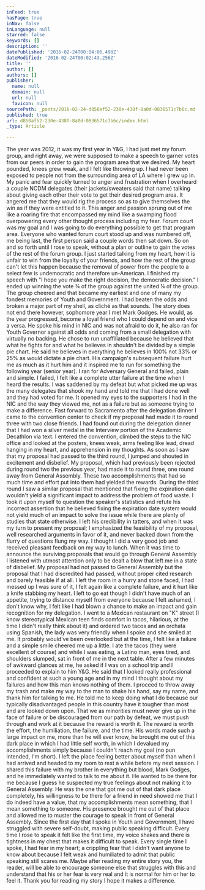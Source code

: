 ```yaml
---
inFeed: true
hasPage: true
inNav: false
inLanguage: null
starred: false
keywords: []
description: ''
datePublished: '2016-02-24T00:04:06.498Z'
dateModified: '2016-02-24T00:02:43.256Z'
title: ''
author: []
authors: []
publisher:
  name: null
  domain: null
  url: null
  favicon: null
sourcePath: _posts/2016-02-24-d850af52-230e-438f-8a0d-0836571c7b6c.md
published: true
url: d850af52-230e-438f-8a0d-0836571c7b6c/index.html
_type: Article

---
```

​The year was 2012, it was my first year in Y&G, I had just met my forum group, and right away, we were supposed to make a speech to garner votes from our peers in order to gain the program area that we desired. My heart pounded, knees grew weak, and I felt like throwing up. I had never been exposed to people not from the surrounding area of LA where I grew up in. My panic and fear quickly turned to anger and frustration when I overheard a couple NCDM delegates (their jackets/sweaters said that name) talking about giving each other their vote to get their desired program area. It angered me that they would rig the process so as to give themselves the win as if they were entitled to it. This anger and passion sprung out of me like a roaring fire that encompassed my mind like a swamping flood overpowering every other thought process including my fear. Forum court was my goal and I was going to do everything possible to get that program area. Everyone who wanted forum court stood up and was numbered off, me being last, the first person said a couple words then sat down. So on and so forth until I rose to speak, without a plan or outline to gain the votes of the rest of the forum group. I just started talking from my heart, how it is unfair to win from the loyalty of your friends, and how the rest of the group can't let this happen because the removal of power from the people to a select few is undemocratic and therefore un-American. I finished my speech with "I hope you make the right decision, the democratic decision." I ended up winning the vote ¾ of the group against the united ¼ of the group. The group cheered and that became my earliest and one of many my fondest memories of Youth and Government. I had beaten the odds and broken a major part of my shell, as cliché as that sounds. The story does not end there however, sophomore year I met Mark Godges. He would, as the year progressed, become a loyal friend who I could depend on and vice a versa. He spoke his mind in NIC and was not afraid to do it, he also ran for Youth Governor against all odds and coming from a small delegation with virtually no backing. He chose to run unaffiliated because he believed that what he fights for and what he believes in shouldn't be divided by a simple pie chart. He said he believes in everything he believes in 100% not 33% or 25% as would dictate a pie chart. His campaign's subsequent failure hurt me as much as it hurt him and it inspired me to run for something the following year (senior year). I ran for Adversary General and failed, plain and simple. I failed, I felt like a complete utter failure at the time when I heard the results. I was saddened by my defeat but what picked me up was the many delegates that shook my hand and told me that I had done well and they had voted for me. It opened my eyes to the supporters I had in the NIC and the way they viewed me, not as a failure but as someone trying to make a difference. Fast forward to Sacramento after the delegation dinner I came to the convention center to check if my proposal had made it to round three with two close friends. I had found out during the delegation dinner that I had won a silver medal in the Interview portion of the Academic Decathlon via text. I entered the convention, climbed the steps to the NIC office and looked at the posters, knees weak, arms feeling like lead, dread hanging in my heart, and apprehension in my thoughts. As soon as I saw that my proposal had passed to the third round, I jumped and shouted in excitement and disbelief. My proposal, which had previously been rejected during round two the previous year, had made it to round three, one round away from General Assembly. These two accomplishments that had so much time and effort put into them had yielded the rewards. During the third round I saw a similar proposal that mentioned that fixing the expiration date wouldn't yield a significant impact to address the problem of food waste. I took it upon myself to question the speaker's statistics and refute his incorrect assertion that he believed fixing the expiration date system would not yield much of an impact to solve the issue while there are plenty of studies that state otherwise. I left his credibility in tatters, and when it was my turn to present my proposal; I emphasized the feasibility of my proposal, well researched arguments in favor of it, and never backed down from the flurry of questions flung my way. I thought I did a very good job and received pleasant feedback on my way to lunch. When it was time to announce the surviving proposals that would go through General Assembly I listened with utmost attention only to be dealt a blow that left me in a state of disbelief. My proposal had not passed to General Assembly but the proposal that I had discredited had passed, without proper cited research and barely feasible if at all. I left the room in a hurry and stone faced, I had messed up I was sure of it, I felt again like a complete failure, and it hurt like a knife stabbing my heart. I left to go eat though I didn't have much of an appetite, trying to distance myself from everyone because I felt ashamed, I don't know why, I felt like I had blown a chance to make an impact and gain recognition for my delegation. I went to a Mexican restaurant on "K" street (I know stereotypical Mexican teen finds comfort in tacos, hilarious, at the time I didn't really think about it) and ordered two tacos and an orchata using Spanish, the lady was very friendly when I spoke and she smiled at me. It probably would've been overlooked but at the time, I felt like a failure and a simple smile cheered me up a little. I ate the tacos (they were excellent of course) and while I was eating, a Latino man, eyes tired, and shoulders slumped, sat in front of me in the next table. After a few minutes of awkward glances at me, he asked if I was on a school trip and I proceeded to explain to him Y&G. He said that I looked really professional and confident at such a young age and in my mind I thought about my failures and how this man knows nothing of them. I proceed to throw away my trash and make my way to the man to shake his hand, say my name, and thank him for talking to me. He told me to keep doing what I do because our typically disadvantaged people in this country have it tougher than most and are looked down upon. That we as minorities must never give up in the face of failure or be discouraged from our path by defeat, we must push through and work at it because the reward is worth it. The reward is worth the effort, the humiliation, the failure, and the time. His words made such a large impact on me, more than he will ever know, he brought me out of this dark place in which I had little self worth, in which I devalued my accomplishments simply because I couldn't reach my goal (no pun intended, I'm short). I left the place feeling better about myself than when I had arrived and headed to my room to rest a while before my next session. I shared this failure with my brother in everything but blood, Mark Godges, and he immediately wanted to talk to me about it. He wanted to be there for me because I guess he suspected my true feelings about not making it to General Assembly. He was the one that got me out of that dark place completely, his willingness to be there for a friend in need showed me that I do indeed have a value, that my accomplishments mean something, that I mean something to someone. His presence brought me out of that place and allowed me to muster the courage to speak in front of General Assembly. Since the first day that I spoke in Youth and Government, I have struggled with severe self-doubt, making public speaking difficult. Every time I rose to speak it felt like the first time, my voice shakes and there is tightness in my chest that makes it difficult to speak. Every single time I spoke, I had fear in my heart; a crippling fear that I didn't want anyone to know about because I felt weak and humiliated to admit that public speaking still scares me. Maybe after reading my entire story you, the reader, will be able to encourage someone else that struggles with this and understand that his or her fear is very real and it is normal for him or her to feel it. Thank you for reading my story I hope it makes a difference.